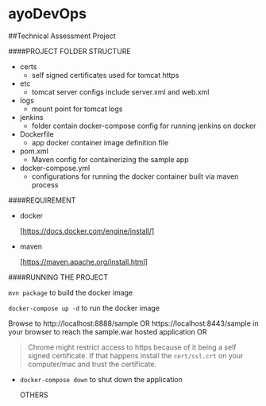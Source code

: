 # ayoDevOps
##Technical Assessment Project

####PROJECT FOLDER STRUCTURE
    
   - certs
     * self signed certificates used for tomcat https
   - etc 
     * tomcat server configs include server.xml and web.xml 
   - logs
     * mount point for tomcat logs
   - jenkins
     * folder contain docker-compose config for running jenkins on docker
   - Dockerfile 
     * app docker container image definition file
   - pom.xml 
     * Maven config for containerizing the sample app
   - docker-compose.yml 
     * configurations for running the docker container built via maven process
   
####REQUIREMENT
    
* docker

    [https://docs.docker.com/engine/install/]
* maven

    [https://maven.apache.org/install.html]

####RUNNING THE PROJECT
    

`mvn package` to build the docker image


`docker-compose up -d` to run the docker image

Browse to http://localhost:8888/sample OR 
https://localhost:8443/sample in your browser to reach the sample.war hosted application OR
    
> Chrome might restrict access to https because of it being a self signed certificate. If that happens install the `cert/ssl.crt` on your computer/mac and trust the certificate. 
* `docker-compose down` to shut down the application
    
    OTHERS
    
